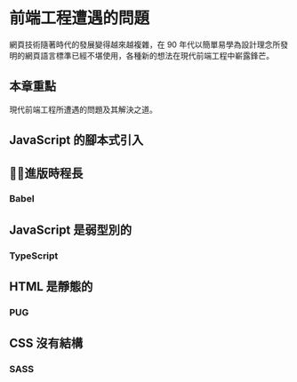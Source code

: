 # 前端工程遭遇的問題

網頁技術隨著時代的發展變得越來越複雜，在 90 年代以簡單易學為設計理念所發明的網頁語言標準已經不堪使用，各種新的想法在現代前端工程中嶄露鋒芒。

## 本章重點

現代前端工程所遭遇的問題及其解決之道。

## JavaScript 的腳本式引入

## 進版時程長

### Babel

## JavaScript 是弱型別的

### TypeScript

## HTML 是靜態的

### PUG

## CSS 沒有結構

### SASS